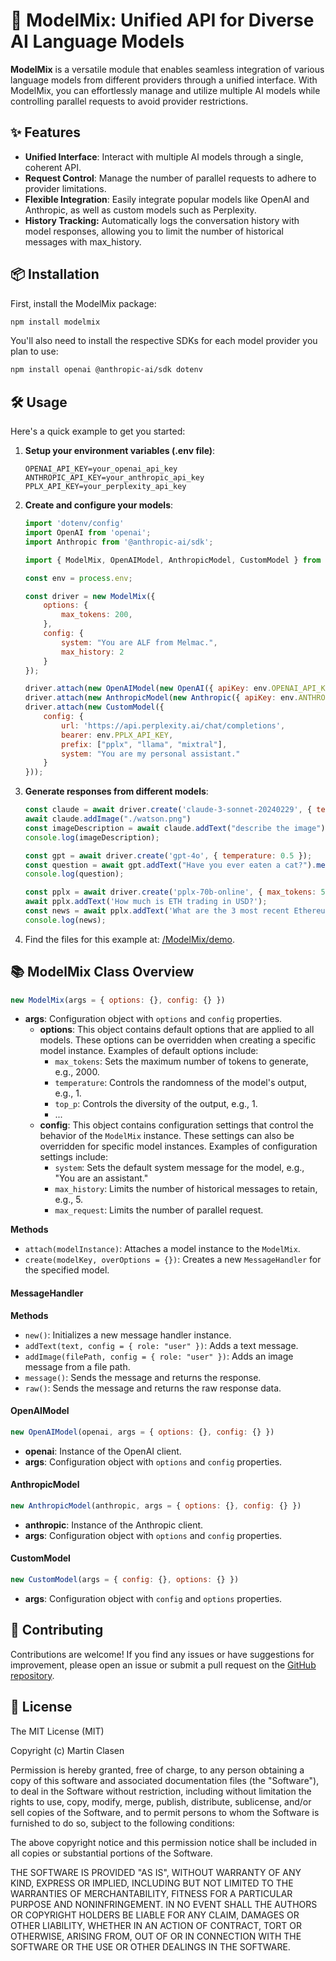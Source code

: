 # 🧬 ModelMix: Unified API for Diverse AI Language Models

**ModelMix** is a versatile module that enables seamless integration of various language models from different providers through a unified interface. With ModelMix, you can effortlessly manage and utilize multiple AI models while controlling parallel requests to avoid provider restrictions. 

## ✨ Features 

- **Unified Interface**: Interact with multiple AI models through a single, coherent API.
- **Request Control**: Manage the number of parallel requests to adhere to provider limitations.
- **Flexible Integration**: Easily integrate popular models like OpenAI and Anthropic, as well as custom models such as Perplexity.
- **History Tracking:** Automatically logs the conversation history with model responses, allowing you to limit the number of historical messages with max_history.

## 📦 Installation

First, install the ModelMix package:

```bash
npm install modelmix
```

You'll also need to install the respective SDKs for each model provider you plan to use:

```bash
npm install openai @anthropic-ai/sdk dotenv
```

## 🛠️ Usage

Here's a quick example to get you started:

1. **Setup your environment variables (.env file)**:
    ```plaintext
    OPENAI_API_KEY=your_openai_api_key
    ANTHROPIC_API_KEY=your_anthropic_api_key
    PPLX_API_KEY=your_perplexity_api_key
    ```

2. **Create and configure your models**:

    ```javascript
    import 'dotenv/config'
    import OpenAI from 'openai';
    import Anthropic from '@anthropic-ai/sdk';

    import { ModelMix, OpenAIModel, AnthropicModel, CustomModel } from 'modelmix';

    const env = process.env;

    const driver = new ModelMix({
        options: {
            max_tokens: 200,
        },
        config: {
            system: "You are ALF from Melmac.",
            max_history: 2
        }
    });

    driver.attach(new OpenAIModel(new OpenAI({ apiKey: env.OPENAI_API_KEY })));
    driver.attach(new AnthropicModel(new Anthropic({ apiKey: env.ANTHROPIC_API_KEY })));
    driver.attach(new CustomModel({
        config: {
            url: 'https://api.perplexity.ai/chat/completions',
            bearer: env.PPLX_API_KEY,
            prefix: ["pplx", "llama", "mixtral"],
            system: "You are my personal assistant."
        }
    }));
    ```

3. **Generate responses from different models**:

    ```javascript
    const claude = await driver.create('claude-3-sonnet-20240229', { temperature: 0.5 });
    await claude.addImage("./watson.png")
    const imageDescription = await claude.addText("describe the image").message();
    console.log(imageDescription);

    const gpt = await driver.create('gpt-4o', { temperature: 0.5 });
    const question = await gpt.addText("Have you ever eaten a cat?").message();
    console.log(question);

    const pplx = await driver.create('pplx-70b-online', { max_tokens: 500 });
    await pplx.addText('How much is ETH trading in USD?');
    const news = await pplx.addText('What are the 3 most recent Ethereum news?').message();
    console.log(news);
    ```

4. Find the files for this example at: [/ModelMix/demo](https://github.com/clasen/ModelMix/tree/master/demo).


## 📚 ModelMix Class Overview

```javascript
new ModelMix(args = { options: {}, config: {} })
```
- **args**: Configuration object with `options` and `config` properties.
  - **options**: This object contains default options that are applied to all models. These options can be overridden when creating a specific model instance. Examples of default options include:
    - `max_tokens`: Sets the maximum number of tokens to generate, e.g., 2000.
    - `temperature`: Controls the randomness of the model's output, e.g., 1.
    - `top_p`: Controls the diversity of the output, e.g., 1.
    - ...
  - **config**: This object contains configuration settings that control the behavior of the `ModelMix` instance. These settings can also be overridden for specific model instances. Examples of configuration settings include:
    - `system`: Sets the default system message for the model, e.g., "You are an assistant."
    - `max_history`: Limits the number of historical messages to retain, e.g., 5.
    - `max_request`: Limits the number of parallel request.

**Methods**

- `attach(modelInstance)`: Attaches a model instance to the `ModelMix`.
- `create(modelKey, overOptions = {})`: Creates a new `MessageHandler` for the specified model.

#### MessageHandler

**Methods**

- `new()`: Initializes a new message handler instance.
- `addText(text, config = { role: "user" })`: Adds a text message.
- `addImage(filePath, config = { role: "user" })`: Adds an image message from a file path.
- `message()`: Sends the message and returns the response.
- `raw()`: Sends the message and returns the raw response data.

#### OpenAIModel

```javascript
new OpenAIModel(openai, args = { options: {}, config: {} })
```

- **openai**: Instance of the OpenAI client.
- **args**: Configuration object with `options` and `config` properties.

#### AnthropicModel

```javascript
new AnthropicModel(anthropic, args = { options: {}, config: {} })
```

- **anthropic**: Instance of the Anthropic client.
- **args**: Configuration object with `options` and `config` properties.

#### CustomModel

```javascript
new CustomModel(args = { config: {}, options: {} })
```

- **args**: Configuration object with `config` and `options` properties.

## 🤝 Contributing

Contributions are welcome! If you find any issues or have suggestions for improvement, please open an issue or submit a pull request on the [GitHub repository](https://github.com/clasen/ModelMix).

## 📄 License

The MIT License (MIT)

Copyright (c) Martin Clasen

Permission is hereby granted, free of charge, to any person obtaining a copy of this software and associated documentation files (the "Software"), to deal in the Software without restriction, including without limitation the rights to use, copy, modify, merge, publish, distribute, sublicense, and/or sell copies of the Software, and to permit persons to whom the Software is furnished to do so, subject to the following conditions:

The above copyright notice and this permission notice shall be included in all copies or substantial portions of the Software.

THE SOFTWARE IS PROVIDED "AS IS", WITHOUT WARRANTY OF ANY KIND, EXPRESS OR IMPLIED, INCLUDING BUT NOT LIMITED TO THE WARRANTIES OF MERCHANTABILITY, FITNESS FOR A PARTICULAR PURPOSE AND NONINFRINGEMENT. IN NO EVENT SHALL THE AUTHORS OR COPYRIGHT HOLDERS BE LIABLE FOR ANY CLAIM, DAMAGES OR OTHER LIABILITY, WHETHER IN AN ACTION OF CONTRACT, TORT OR OTHERWISE, ARISING FROM, OUT OF OR IN CONNECTION WITH THE SOFTWARE OR THE USE OR OTHER DEALINGS IN THE SOFTWARE.